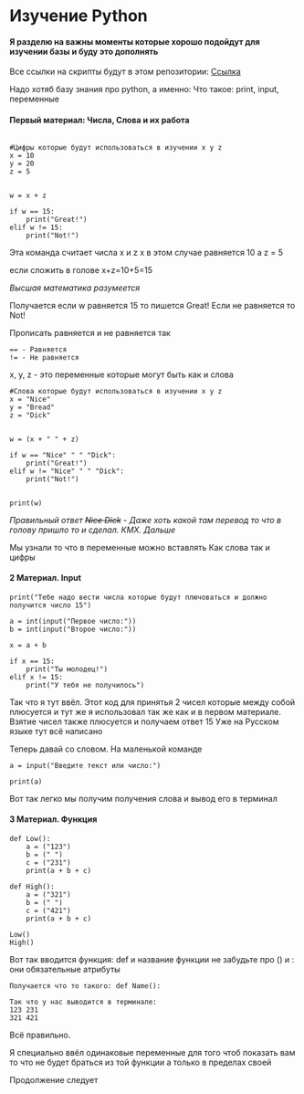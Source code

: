 # Изучение Python


#### Я разделю на важны моменты которые хорошо подойдут для изучении базы и буду это дополнять 


Все ссылки на скрипты будут в этом репозитории: [Ссылка](https://github.com/phancyn/learn-py)

Надо хотяб базу знания про python, а именно:
Что такое: print, input, переменные 

#### Первый материал: Числа, Слова и их работа
```

#Цифры которые будут использоваться в изучении x y z 
x = 10  
y = 20  
z = 5  
  
  
w = x + z   
  
if w == 15:  
    print("Great!")  
elif w != 15:  
    print("Not!")

```
Эта команда считает числа x и z 
x в этом случае равняется 10 а z = 5 

если сложить в голове x+z=10+5=15 

*Высшая математика разумеется* 

Получается если w равняется 15 то пишется Great! 
Если не равняется то Not!

Прописать равняется и не равняется так 

	== - Равняется 
	!= - Не равняется

x, y, z - это переменные которые могут быть как и слова 

```
#Слова которые будут использоваться в изучении x y z 
x = "Nice"  
y = "Bread"  
z = "Dick"  
  
  
w = (x + " " + z)   
  
if w == "Nice" " " "Dick":  
    print("Great!")  
elif w != "Nice" " " "Dick":  
    print("Not!")  
  
  
print(w)
```
*Правильный ответ ~~Nice Dick~~ - Даже хоть какой там перевод то что в голову пришло то и сделал. КМХ. Дальше* 

Мы узнали то что в переменные можно вставлять Как слова так и цифры 


#### 2 Материал. Input
```
print("Тебе надо вести числа которые будут плючоваться и должно получится число 15")  
  
a = int(input("Первое число:"))  
b = int(input("Второе число:"))  
  
x = a + b   
  
if x == 15:  
    print("Ты молодец!")  
elif x != 15:  
    print("У тебя не получилось")
```

Так что я тут ввёл.
Этот код для принятья 2 чисел которые между собой плюсуется и тут же я использовал так же как и в первом материале. Взятие чисел также плюсуется и получаем ответ 15
Уже на Русском языке тут всё написано 

Теперь давай со словом. На маленькой команде 

```
a = input("Введите текст или число:")  
  
print(a)

```

Вот так легко мы получим получения слова и вывод его в терминал

#### 3 Материал. Функция

```
def Low():  
    a = ("123")  
    b = (" ")  
    c = ("231")  
    print(a + b + c)  
  
def High():  
    a = ("321")  
    b = (" ")  
    c = ("421")  
    print(a + b + c)  
      
Low()  
High()
```

Вот так вводится функция: def и название функции не забудьте про () и : они обязательные атрибуты

```
Получается что то такого: def Name():
```

```
Так что у нас выводится в терминале: 
123 231
321 421
```
Всё правильно.

Я специально ввёл одинаковые переменные для того чтоб показать вам то что не будет браться из той функции а только в пределах своей 



Продолжение следует
